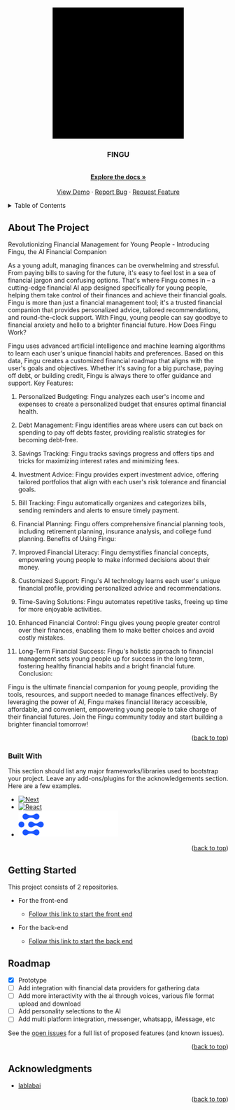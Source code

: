 <!-- Improved compatibility of back to top link: See: https://github.com/othneildrew/Best-README-Template/pull/73 -->
<a name="readme-top"></a>
<!--
*** Thanks for checking out the Best-README-Template. If you have a suggestion
*** that would make this better, please fork the repo and create a pull request
*** or simply open an issue with the tag "enhancement".
*** Don't forget to give the project a star!
*** Thanks again! Now go create something AMAZING! :D
-->



<!-- PROJECT SHIELDS -->
<!--
*** I'm using markdown "reference style" links for readability.
*** Reference links are enclosed in brackets [ ] instead of parentheses ( ).
*** See the bottom of this document for the declaration of the reference variables
*** for contributors-url, forks-url, etc. This is an optional, concise syntax you may use.
*** https://www.markdownguide.org/basic-syntax/#reference-style-links
-->
<!-- [![Contributors][contributors-shield]][contributors-url]
[![Forks][forks-shield]][forks-url]
[![Stargazers][stars-shield]][stars-url]
[![Issues][issues-shield]][issues-url]
[![MIT License][license-shield]][license-url]
[![LinkedIn][linkedin-shield]][linkedin-url] -->



<!-- PROJECT LOGO -->
<br />
<div align="center">
    <img src="./client/public/FINGU_logo.gif" alt="Logo" width="auto" height="300">
  </a>

  <h3 align="center">FINGU</h3>

  <p align="center">
    <br />
    <a href="https://github.com/vikyw89/fingu-frontend"><strong>Explore the docs »</strong></a>
    <br />
    <br />
    <a href="https://fingu-frontend-theta.vercel.app/">View Demo</a>
    ·
    <a href="https://github.com/vikyw89/fingu-frontend/issues/new?assignees=&labels=bug&projects=&template=bug-report---.md">Report Bug</a>
    ·
    <a href="https://github.com/vikyw89/fingu-frontend/issues/new?assignees=&labels=enhancement&projects=&template=feature-request---.md">Request Feature</a>
  </p>
</div>



<!-- TABLE OF CONTENTS -->
<details>
  <summary>Table of Contents</summary>
  <ol>
    <li>
      <a href="#about-the-project">About The Project</a>
      <ul>
        <li><a href="#built-with">Built With</a></li>
      </ul>
    </li>
    <li>
      <a href="#getting-started">Getting Started</a>
    </li>
    <li><a href="#roadmap">Roadmap</a></li>
    <li><a href="#acknowledgments">Acknowledgments</a></li>
  </ol>
</details>



<!-- ABOUT THE PROJECT -->
## About The Project

Revolutionizing Financial Management for Young People - Introducing Fingu, the AI Financial Companion

As a young adult, managing finances can be overwhelming and stressful. From paying bills to saving for the future, it's easy to feel lost in a sea of financial jargon and confusing options. That's where Fingu comes in – a cutting-edge financial AI app designed specifically for young people, helping them take control of their finances and achieve their financial goals.
Fingu is more than just a financial management tool; it's a trusted financial companion that provides personalized advice, tailored recommendations, and round-the-clock support. With Fingu, young people can say goodbye to financial anxiety and hello to a brighter financial future.
How Does Fingu Work?

Fingu uses advanced artificial intelligence and machine learning algorithms to learn each user's unique financial habits and preferences. Based on this data, Fingu creates a customized financial roadmap that aligns with the user's goals and objectives. Whether it's saving for a big purchase, paying off debt, or building credit, Fingu is always there to offer guidance and support.
Key Features:

1. Personalized Budgeting: Fingu analyzes each user's income and expenses to create a personalized budget that ensures optimal financial health.
2. Debt Management: Fingu identifies areas where users can cut back on spending to pay off debts faster, providing realistic strategies for becoming debt-free.
3. Savings Tracking: Fingu tracks savings progress and offers tips and tricks for maximizing interest rates and minimizing fees.
4. Investment Advice: Fingu provides expert investment advice, offering tailored portfolios that align with each user's risk tolerance and financial goals.
5. Bill Tracking: Fingu automatically organizes and categorizes bills, sending reminders and alerts to ensure timely payment.
6. Financial Planning: Fingu offers comprehensive financial planning tools, including retirement planning, insurance analysis, and college fund planning.
Benefits of Using Fingu:


1. Improved Financial Literacy: Fingu demystifies financial concepts, empowering young people to make informed decisions about their money.
2. Customized Support: Fingu's AI technology learns each user's unique financial profile, providing personalized advice and recommendations.
3. Time-Saving Solutions: Fingu automates repetitive tasks, freeing up time for more enjoyable activities.
4. Enhanced Financial Control: Fingu gives young people greater control over their finances, enabling them to make better choices and avoid costly mistakes.
5. Long-Term Financial Success: Fingu's holistic approach to financial management sets young people up for success in the long term, fostering healthy financial habits and a bright financial future.
Conclusion:

Fingu is the ultimate financial companion for young people, providing the tools, resources, and support needed to manage finances effectively. By leveraging the power of AI, Fingu makes financial literacy accessible, affordable, and convenient, empowering young people to take charge of their financial futures. Join the Fingu community today and start building a brighter financial tomorrow!

<p align="right">(<a href="#readme-top">back to top</a>)</p>



### Built With

This section should list any major frameworks/libraries used to bootstrap your project. Leave any add-ons/plugins for the acknowledgements section. Here are a few examples.

* [![Next][Next.js]][Next-url]
* [![React][React.js]][React-url]
* ![!\[Alt text\](<../../Downloads/Clarifai - The Worlds AI.svg>)](<client/public/Clarifai - The Worlds AI.svg>)

<p align="right">(<a href="#readme-top">back to top</a>)</p>



<!-- GETTING STARTED -->
## Getting Started

This project consists of 2 repositories.

- For the front-end 
  - [Follow this link to start the front end](client/README.md)

- For the back-end
  - [Follow this link to start the back end](https://github.com/Ahmed14z/FINGU_Assistant)


<!-- ROADMAP -->
## Roadmap

- [x] Prototype
- [ ] Add integration with financial data providers for gathering data
- [ ] Add more interactivity with the ai through voices, various file format upload and download
- [ ] Add personality selections to the AI
- [ ] Add multi platform integration, messenger, whatsapp, iMessage, etc

See the [open issues](https://github.com/vikyw89/fingu-frontend/issues) for a full list of proposed features (and known issues).

<p align="right">(<a href="#readme-top">back to top</a>)</p>


<!-- ACKNOWLEDGMENTS -->
## Acknowledgments

* [lablabai](https://lablab-ai.webpkgcache.com/doc/-/s/lablab.ai/event/llama-2-hackathon-with-clarifai)

<p align="right">(<a href="#readme-top">back to top</a>)</p>



<!-- MARKDOWN LINKS & IMAGES -->
<!-- https://www.markdownguide.org/basic-syntax/#reference-style-links -->
[contributors-shield]: https://img.shields.io/github/contributors/othneildrew/Best-README-Template.svg?style=for-the-badge
[contributors-url]: https://github.com/othneildrew/Best-README-Template/graphs/contributors
[forks-shield]: https://img.shields.io/github/forks/othneildrew/Best-README-Template.svg?style=for-the-badge
[forks-url]: https://github.com/othneildrew/Best-README-Template/network/members
[stars-shield]: https://img.shields.io/github/stars/othneildrew/Best-README-Template.svg?style=for-the-badge
[stars-url]: https://github.com/othneildrew/Best-README-Template/stargazers
[issues-shield]: https://img.shields.io/github/issues/othneildrew/Best-README-Template.svg?style=for-the-badge
[issues-url]: https://github.com/othneildrew/Best-README-Template/issues
[license-shield]: https://img.shields.io/github/license/othneildrew/Best-README-Template.svg?style=for-the-badge
[license-url]: https://github.com/othneildrew/Best-README-Template/blob/master/LICENSE.txt
[linkedin-shield]: https://img.shields.io/badge/-LinkedIn-black.svg?style=for-the-badge&logo=linkedin&colorB=555
[linkedin-url]: https://linkedin.com/in/othneildrew
[product-screenshot]: images/screenshot.png
[Next.js]: https://img.shields.io/badge/next.js-000000?style=for-the-badge&logo=nextdotjs&logoColor=white
[Next-url]: https://nextjs.org/
[React.js]: https://img.shields.io/badge/React-20232A?style=for-the-badge&logo=react&logoColor=61DAFB
[React-url]: https://reactjs.org/
[Vue.js]: https://img.shields.io/badge/Vue.js-35495E?style=for-the-badge&logo=vuedotjs&logoColor=4FC08D
[Vue-url]: https://vuejs.org/
[Angular.io]: https://img.shields.io/badge/Angular-DD0031?style=for-the-badge&logo=angular&logoColor=white
[Angular-url]: https://angular.io/
[Svelte.dev]: https://img.shields.io/badge/Svelte-4A4A55?style=for-the-badge&logo=svelte&logoColor=FF3E00
[Svelte-url]: https://svelte.dev/
[Laravel.com]: https://img.shields.io/badge/Laravel-FF2D20?style=for-the-badge&logo=laravel&logoColor=white
[Laravel-url]: https://laravel.com
[Bootstrap.com]: https://img.shields.io/badge/Bootstrap-563D7C?style=for-the-badge&logo=bootstrap&logoColor=white
[Bootstrap-url]: https://getbootstrap.com
[JQuery.com]: https://img.shields.io/badge/jQuery-0769AD?style=for-the-badge&logo=jquery&logoColor=white
[JQuery-url]: https://jquery.com 
